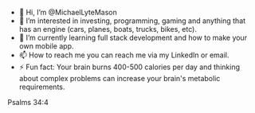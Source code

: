 - 👋 Hi, I’m @MichaelLyteMason
- 👀 I’m interested in investing, programming, gaming and anything that has an engine (cars, planes, boats, trucks, bikes, etc).
- 🌱 I’m currently learning full stack development and how to make your own mobile app.
- 📫 How to reach me you can reach me via my LinkedIn or email.
- ⚡️ Fun fact: Your brain burns 400-500 calories per day and thinking about complex problems can increase your brain's metabolic requirements.

Psalms 34:4

<!---
MichaelLyteMason/MichaelLyteMason is a ✨ special ✨ repository because its `README.md` (this file) appears on your GitHub profile.
You can click the Preview link to take a look at your changes.
--->
